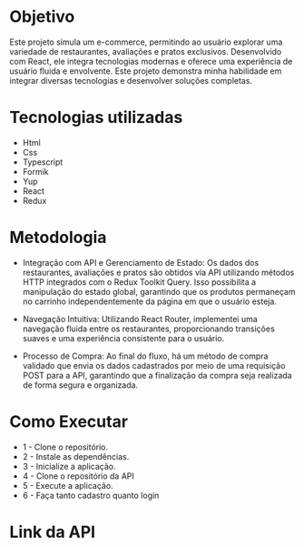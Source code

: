 # Objetivo
Este projeto simula um e-commerce, permitindo ao usuário explorar uma variedade de restaurantes, avaliações e pratos exclusivos. Desenvolvido com React, ele integra tecnologias modernas e oferece uma experiência de usuário fluida e envolvente. Este projeto demonstra minha habilidade em integrar diversas tecnologias e desenvolver soluções completas.

# Tecnologias utilizadas

* Html
* Css
* Typescript
* Formik
* Yup
* React
* Redux

# Metodologia

* Integração com API e Gerenciamento de Estado:
Os dados dos restaurantes, avaliações e pratos são obtidos via API utilizando métodos HTTP integrados com o Redux Toolkit Query. Isso possibilita a manipulação do estado global, garantindo que os produtos permaneçam no carrinho independentemente da página em que o usuário esteja.

* Navegação Intuitiva:
Utilizando React Router, implementei uma navegação fluida entre os restaurantes, proporcionando transições suaves e uma experiência consistente para o usuário.

* Processo de Compra:
Ao final do fluxo, há um método de compra validado que envia os dados cadastrados por meio de uma requisição POST para a API, garantindo que a finalização da compra seja realizada de forma segura e organizada.

# Como Executar
* 1 - Clone o repositório.
* 2 - Instale as dependências.
* 3 - Inicialize a aplicação.
* 4 - Clone o repositório da API
* 5 - Execute a aplicação.
* 6 - Faça tanto cadastro quanto login

# Link da API

